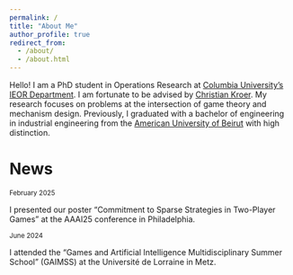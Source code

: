 ```yaml
---
permalink: /
title: "About Me"
author_profile: true
redirect_from:
  - /about/
  - /about.html
---
```


Hello! I am a PhD student in Operations Research at [Columbia University’s IEOR Department](https://ieor.columbia.edu/). I am fortunate to be advised by [Christian Kroer](https://www.columbia.edu/~ck2945/). My research focuses on problems at the intersection of game theory and mechanism design. Previously, I graduated with a bachelor of engineering in industrial engineering from the [American University of Beirut](https://www.aub.edu.lb/) with high distinction.

# News

<ul style="list-style-type: none; padding-left: 0;">
<li class="news__item">
<small>February 2025</small>
<p>I presented our poster “Commitment to Sparse Strategies in Two-Player Games” at the AAAI25 conference in Philadelphia.</p>
</li>
<li class="news__item">
<small>June 2024</small>
<p>I attended the “Games and Artificial Intelligence Multidisciplinary Summer School” (GAIMSS) at the Université de Lorraine in Metz.</p>
</li>
</ul>

